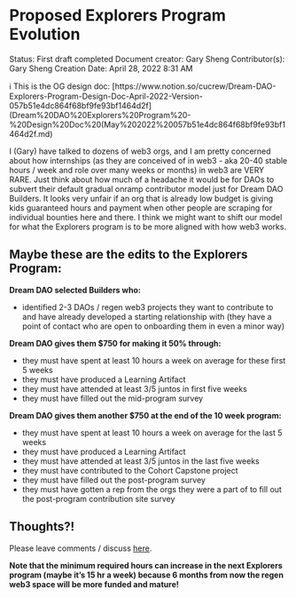 # Proposed Explorers Program Evolution

Status: First draft completed
Document creator: Gary Sheng
Contributor(s): Gary Sheng
Creation Date: April 28, 2022 8:31 AM

<aside>
ℹ️ This is the OG design doc: [https://www.notion.so/cucrew/Dream-DAO-Explorers-Program-Design-Doc-April-2022-Version-057b51e4dc864f68bf9fe93bf1464d2f](Dream%20DAO%20Explorers%20Program%20-%20Design%20Doc%20(May%202022%20057b51e4dc864f68bf9fe93bf1464d2f.md)

</aside>

I (Gary) have talked to dozens of web3 orgs, and I am pretty concerned about how internships (as they are conceived of in web3 - aka 20-40 stable hours / week and role over many weeks or months) in web3 are VERY RARE. Just think about how much of a headache it would be for DAOs to subvert their default gradual onramp contributor model just for Dream DAO Builders. It looks very unfair if an org that is already low budget is giving kids guaranteed hours and payment when other people are scraping for individual bounties here and there. I think we might want to shift our model for what the Explorers program is to be more aligned with how web3 works.

## **Maybe these are the edits to the Explorers Program:**

**Dream DAO selected Builders who:**

- identified 2-3 DAOs / regen web3 projects they want to contribute to and have already developed a starting relationship with (they have a point of contact who are open to onboarding them in even a minor way)

**Dream DAO gives them $750 for making it 50% through:**

- they must have spent at least 10 hours a week on average for these first 5 weeks
- they must have produced a Learning Artifact
- they must have attended at least 3/5 juntos in first five weeks
- they must have filled out the mid-program survey

**Dream DAO gives them another $750 at the end of the 10 week program:**

- they must have spent at least 10 hours a week on average for the last 5 weeks
- they must have produced a Learning Artifact
- they must have attended at least 3/5 juntos in the last five weeks
- they must have contributed to the Cohort Capstone project
- they must have filled out the post-program survey
- they must have gotten a rep from the orgs they were a part of to fill out the post-program contribution site survey

## Thoughts?!

Please leave comments / discuss [here](https://discord.com/channels/896096170621947974/969198550363832330).

**Note that the minimum required hours can increase in the next Explorers program (maybe it’s 15 hr a week) because 6 months from now the regen web3 space will be more funded and mature!**